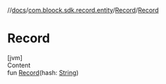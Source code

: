 //[docs](../../index.md)/[com.bloock.sdk.record.entity](../index.md)/[Record](index.md)/[Record](-record.md)



# Record  
[jvm]  
Content  
fun [Record](-record.md)(hash: [String](https://kotlinlang.org/api/latest/jvm/stdlib/kotlin/-string/index.html))  



